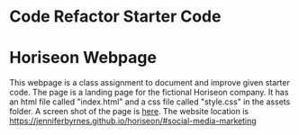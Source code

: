 # Code Refactor Starter Code
# Horiseon Webpage
This webpage is a class assignment to document and improve given starter code.  The page is a landing page for the fictional Horiseon company.  It has an html file called "index.html" and a css file called "style.css" in the assets folder.
A screen shot of the page is [here](assets/images/screen-shot.png).
The website location is https://jenniferbyrnes.github.io/horiseon/#social-media-marketing
